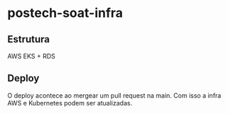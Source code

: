 # postech-soat-infra

## Estrutura

AWS EKS + RDS

## Deploy

O deploy acontece ao mergear um pull request na main.
Com isso a infra AWS e Kubernetes podem ser atualizadas.
